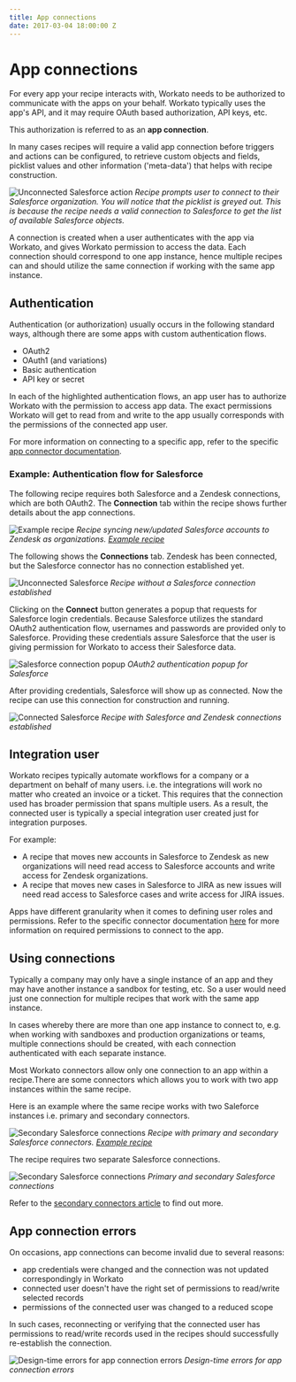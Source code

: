 ```yaml
---
title: App connections
date: 2017-03-04 18:00:00 Z
---
```


# App connections
For every app your recipe interacts with, Workato needs to be authorized to communicate with the apps on your behalf. Workato typically uses the app's API, and it may require OAuth based authorization, API keys, etc.

This authorization is referred to as an **app connection**.

In many cases recipes will require a valid app connection before triggers and actions can be configured, to retrieve custom objects and fields, picklist values and other information ('meta-data') that helps with recipe construction.

![Unconnected Salesforce action](/assets/images/recipes/connections/unconnected-salesforce-action.png)
*Recipe prompts user to connect to their Salesforce organization. You will notice that the picklist is greyed out. This is because the recipe needs a valid connection to Salesforce to get the list of available Salesforce objects.*

A connection is created when a user authenticates with the app via Workato, and gives Workato permission to access the data. Each connection should correspond to one app instance, hence multiple recipes can and should utilize the same connection if working with the same app instance.

## Authentication
Authentication (or authorization) usually occurs in the following standard ways, although there are some apps with custom authentication flows.
- OAuth2
- OAuth1 (and variations)
- Basic authentication
- API key or secret

In each of the highlighted authentication flows, an app user has to authorize Workato with the permission to access app data. The exact permissions Workato will get to read from and write to the app usually corresponds with the permissions of the connected app user.

For more information on connecting to a specific app, refer to the specific [app connector documentation](/connectors.md).

### Example: Authentication flow for Salesforce
The following recipe requires both Salesforce and a Zendesk connections, which are both OAuth2. The **Connection** tab within the recipe shows further details about the app connections.

![Example recipe](/assets/images/recipes/connections/example-recipe.png)
*Recipe syncing new/updated Salesforce accounts to Zendesk as organizations. [Example recipe](https://www.workato.com/recipes/480360)*

The following shows the **Connections** tab. Zendesk has been connected, but the Salesforce connector has no connection established yet.

![Unconnected Salesforce](/assets/images/recipes/connections/unconnected-salesforce.png)
*Recipe without a Salesforce connection established*

Clicking on the **Connect** button generates a popup that requests for Salesforce login credentials. Because Salesforce utilizes the standard OAuth2 authentication flow, usernames and passwords are provided only to Salesforce. Providing these credentials assure Salesforce that the user is giving permission for Workato to access their Salesforce data.

![Salesforce connection popup](/assets/images/recipes/connections/salesforce-connection-popup.png)
*OAuth2 authentication popup for Salesforce*

After providing credentials, Salesforce will show up as connected. Now the recipe can use this connection for construction and running.

![Connected Salesforce](/assets/images/recipes/connections/connected-salesforce.png)
*Recipe with Salesforce and Zendesk connections established*

## Integration user
Workato recipes typically automate workflows for a company or a department on behalf of many users. i.e. the integrations will work no matter who created an invoice or a ticket. This requires that the connection used has broader permission that spans multiple users. As a result, the connected user is typically a special integration user created just for integration purposes.

For example:
- A recipe that moves new accounts in Salesforce to Zendesk as new organizations will need read access to Salesforce accounts and write access for Zendesk organizations.
- A recipe that moves new cases in Salesforce to JIRA as new issues will need read access to Salesforce cases and write access for JIRA issues.

Apps have different granularity when it comes to defining user roles and permissions. Refer to the specific connector documentation [here](/connectors.md) for more information on required permissions to connect to the app.

## Using connections
Typically a company may only have a single instance of an app and they may have another instance a sandbox for testing, etc. So a user would need just one connection for multiple recipes that work with the same app instance.

In cases whereby there are more than one app instance to connect to, e.g. when working with sandboxes and production organizations or teams, multiple connections should be created, with each connection authenticated with each separate instance.

Most Workato connectors allow only one connection to an app within a recipe.There are some connectors which allows you to work with two app instances within the same recipe.

Here is an example where the same recipe works with two Saleforce instances i.e. primary and secondary connectors.

![Secondary Salesforce connections](/assets/images/recipes/connections/primary-secondary-connectors.gif)
*Recipe with primary and secondary Salesforce connectors. [Example recipe](https://www.workato.com/recipes/487648)*

The recipe requires two separate Salesforce connections.

![Secondary Salesforce connections](/assets/images/recipes/connections/secondary-app-connections.png)
*Primary and secondary Salesforce connections*

Refer to the [secondary connectors article](/features/secondary-connectors.md) to find out more.

## App connection errors
On occasions, app connections can become invalid due to several reasons:
- app credentials were changed and the connection was not updated correspondingly in Workato
- connected user doesn't have the right set of permissions to read/write selected records
- permissions of the connected user was changed to a reduced scope

In such cases, reconnecting or verifying that the connected user has permissions to read/write records used in the recipes should successfully re-establish the connection.

![Design-time errors for app connection errors](/assets/images/troubleshooting/connection-error.png)
*Design-time errors for app connection errors*
